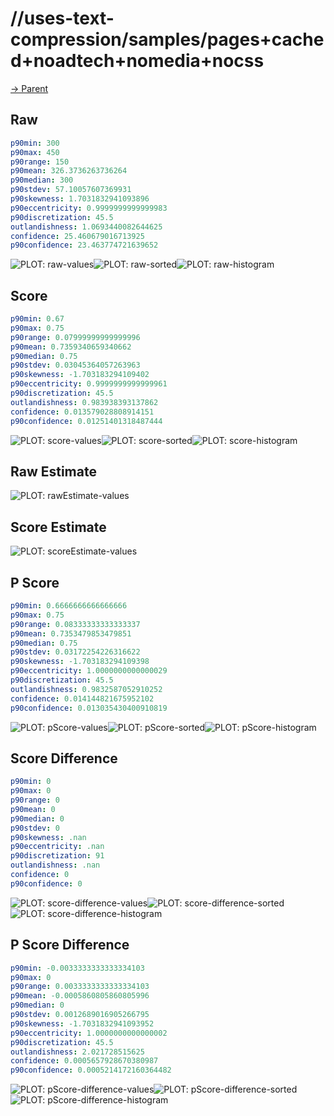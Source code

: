 
# //uses-text-compression/samples/pages+cached+noadtech+nomedia+nocss

[→ Parent](../..)


## Raw


```yaml
p90min: 300
p90max: 450
p90range: 150
p90mean: 326.3736263736264
p90median: 300
p90stdev: 57.10057607369931
p90skewness: 1.7031832941093896
p90eccentricity: 0.9999999999999983
p90discretization: 45.5
outlandishness: 1.0693440082644625
confidence: 25.460679016713925
p90confidence: 23.463774721639652

```

![PLOT: raw-values](./raw/values.svg)![PLOT: raw-sorted](./raw/sorted.svg)![PLOT: raw-histogram](./raw/histogram.svg)
## Score


```yaml
p90min: 0.67
p90max: 0.75
p90range: 0.07999999999999996
p90mean: 0.7359340659340662
p90median: 0.75
p90stdev: 0.03045364057263963
p90skewness: -1.703183294109402
p90eccentricity: 0.9999999999999961
p90discretization: 45.5
outlandishness: 0.983938393137862
confidence: 0.013579028808914151
p90confidence: 0.01251401318487444

```

![PLOT: score-values](./score/values.svg)![PLOT: score-sorted](./score/sorted.svg)![PLOT: score-histogram](./score/histogram.svg)
## Raw Estimate

![PLOT: rawEstimate-values](./rawEstimate/values.svg)
## Score Estimate

![PLOT: scoreEstimate-values](./scoreEstimate/values.svg)
## P Score


```yaml
p90min: 0.6666666666666666
p90max: 0.75
p90range: 0.08333333333333337
p90mean: 0.7353479853479851
p90median: 0.75
p90stdev: 0.03172254226316622
p90skewness: -1.703183294109398
p90eccentricity: 1.0000000000000029
p90discretization: 45.5
outlandishness: 0.9832587052910252
confidence: 0.014144821675952102
p90confidence: 0.013035430400910819

```

![PLOT: pScore-values](./pScore/values.svg)![PLOT: pScore-sorted](./pScore/sorted.svg)![PLOT: pScore-histogram](./pScore/histogram.svg)
## Score Difference


```yaml
p90min: 0
p90max: 0
p90range: 0
p90mean: 0
p90median: 0
p90stdev: 0
p90skewness: .nan
p90eccentricity: .nan
p90discretization: 91
outlandishness: .nan
confidence: 0
p90confidence: 0

```

![PLOT: score-difference-values](./score-difference/values.svg)![PLOT: score-difference-sorted](./score-difference/sorted.svg)![PLOT: score-difference-histogram](./score-difference/histogram.svg)
## P Score Difference


```yaml
p90min: -0.0033333333333334103
p90max: 0
p90range: 0.0033333333333334103
p90mean: -0.0005860805860805996
p90median: 0
p90stdev: 0.0012689016905266795
p90skewness: -1.7031832941093952
p90eccentricity: 1.0000000000000002
p90discretization: 45.5
outlandishness: 2.021728515625
confidence: 0.0005657928670380987
p90confidence: 0.0005214172160364482

```

![PLOT: pScore-difference-values](./pScore-difference/values.svg)![PLOT: pScore-difference-sorted](./pScore-difference/sorted.svg)![PLOT: pScore-difference-histogram](./pScore-difference/histogram.svg)